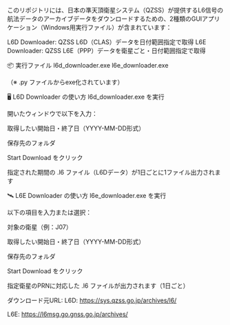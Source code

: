 このリポジトリには、日本の準天頂衛星システム（QZSS）が提供するL6信号の航法データのアーカイブデータをダウンロードするための、2種類のGUIアプリケーション（Windows用実行ファイル）が含まれています：

L6D Downloader: QZSS L6D（CLAS）データを日付範囲指定で取得
L6E Downloader: QZSS L6E（PPP）データを衛星ごと・日付範囲指定で取得

📦 実行ファイル
l6d_downloader.exe
l6e_downloader.exe

（※ .py ファイルからexe化されています）

🖥 L6D Downloader の使い方
l6d_downloader.exe を実行

開いたウィンドウで以下を入力：

取得したい開始日・終了日（YYYY-MM-DD形式）

保存先のフォルダ

Start Download をクリック

指定された期間の .l6 ファイル（L6Dデータ）が1日ごとに1ファイル出力されます


🛰 L6E Downloader の使い方
l6e_downloader.exe を実行

以下の項目を入力または選択：

対象の衛星（例：J07）

取得したい開始日・終了日（YYYY-MM-DD形式）

保存先のフォルダ

Start Download をクリック

指定衛星のPRNに対応した .l6 ファイルが出力されます（1日ごと）


ダウンロード元URL:
L6D: https://sys.qzss.go.jp/archives/l6/

L6E: https://l6msg.go.gnss.go.jp/archives/
